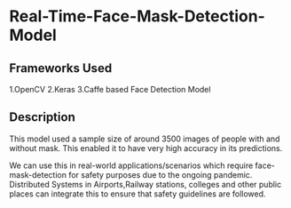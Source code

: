 # Real-Time-Face-Mask-Detection-Model

## Frameworks Used
1.OpenCV
2.Keras
3.Caffe based Face Detection Model

## Description
This model used a sample size of around 3500 images of people with and without mask.
This enabled it to have very high accuracy in its predictions.

We can use this in real-world applications/scenarios which require face-mask-detection for safety purposes due to the ongoing pandemic. Distributed Systems in Airports,Railway stations, colleges and other public places can integrate this to ensure that safety guidelines are followed. 
